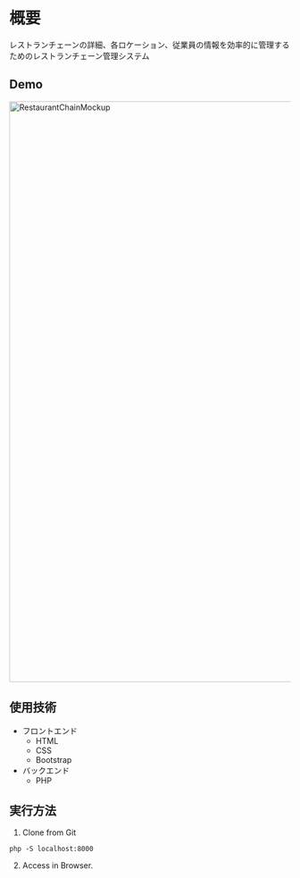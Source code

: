 # 概要
レストランチェーンの詳細、各ロケーション、従業員の情報を効率的に管理するためのレストランチェーン管理システム

## Demo

<img width="1040" alt="RestaurantChainMockup" src="https://github.com/Naonao3/Restaurant-Chain-Mockup/assets/97473345/8fec01aa-969d-4471-9bde-f13231609d01">



## 使用技術
- フロントエンド
  - HTML
  - CSS
  - Bootstrap
- バックエンド
  - PHP

## 実行方法
 1. Clone from Git
 
 ```shell
 php -S localhost:8000
```
2. Access in Browser.
